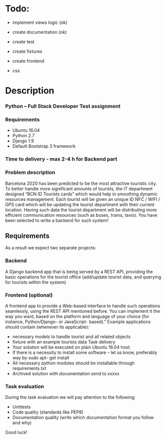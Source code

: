 Todo:
=====
- implement views logic (ok)
- create documentation (ok)
- create test
- create fixtures 
- create frontend

- css

Description
=====
### Python – Full Stack Developer Test assignment
### Requirements
- Ubuntu 16.04
- Python 2.7
- Django 1.9
- Default Bootstrap 3 framework

### Time to delivery - max 2-4 h for Backend part

### Problem description

Barcelona 2020 has been predicted to be the most attractive touristic city. To better handle
more significant amounts of tourists, the IT department designed “BCN ID Tourists cards” which
would help in smoothing dynamic resources management. Each tourist will be given an unique
ID NFC / WIFI / GPS card which will be updating the tourist department with their current
location. Having such data the tourist department will be distributing more efficient
communication resources (such as buses, trams, taxis). You have been selected to write a
backend for such system!

## Requirements

As a result we expect two separate projects:

### Backend

A Django backend app that is being served by a REST API, providing the basic operations for
the tourist office (add/update tourist data, and querying for tourists within the system)

### Frontend (optional)

A frontend app to provide a Web-based interface to handle such operations seamlessly, using
the REST API mentioned before. You can implement it the way you want, based on the platform
and language of your choice (for instance, Python/Django- or JavaScript- based)."
Example applications should contain (whenever its applicable):

- necessary models to handle tourist and all related objects
- fixture with an example tourists data
Task delivery
- Your solution will be executed on plain Ubuntu 16.04 host.
- If there is a necessity to install some software – let us know, preferably way by sudo apt- get
install
- All necessary python modules should be installable through requirements.txt
- Archived solution with documentation send to xxxxx

### Task evaluation
During the task evaluation we will pay attention to the following:
- Unittests
- Code quality (standards like PEP8)
- Documentation quality (write which documentation format you follow and why)

Good luck!